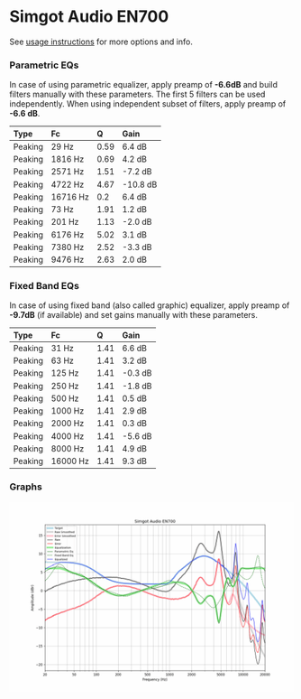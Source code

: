 # Simgot Audio EN700
See [usage instructions](https://github.com/jaakkopasanen/AutoEq#usage) for more options and info.

### Parametric EQs
In case of using parametric equalizer, apply preamp of **-6.6dB** and build filters manually
with these parameters. The first 5 filters can be used independently.
When using independent subset of filters, apply preamp of **-6.6 dB**.

| Type    | Fc       |    Q | Gain     |
|:--------|:---------|:-----|:---------|
| Peaking | 29 Hz    | 0.59 | 6.4 dB   |
| Peaking | 1816 Hz  | 0.69 | 4.2 dB   |
| Peaking | 2571 Hz  | 1.51 | -7.2 dB  |
| Peaking | 4722 Hz  | 4.67 | -10.8 dB |
| Peaking | 16716 Hz | 0.2  | 6.4 dB   |
| Peaking | 73 Hz    | 1.91 | 1.2 dB   |
| Peaking | 201 Hz   | 1.13 | -2.0 dB  |
| Peaking | 6176 Hz  | 5.02 | 3.1 dB   |
| Peaking | 7380 Hz  | 2.52 | -3.3 dB  |
| Peaking | 9476 Hz  | 2.63 | 2.0 dB   |

### Fixed Band EQs
In case of using fixed band (also called graphic) equalizer, apply preamp of **-9.7dB**
(if available) and set gains manually with these parameters.

| Type    | Fc       |    Q | Gain    |
|:--------|:---------|:-----|:--------|
| Peaking | 31 Hz    | 1.41 | 6.6 dB  |
| Peaking | 63 Hz    | 1.41 | 3.2 dB  |
| Peaking | 125 Hz   | 1.41 | -0.3 dB |
| Peaking | 250 Hz   | 1.41 | -1.8 dB |
| Peaking | 500 Hz   | 1.41 | 0.5 dB  |
| Peaking | 1000 Hz  | 1.41 | 2.9 dB  |
| Peaking | 2000 Hz  | 1.41 | 0.3 dB  |
| Peaking | 4000 Hz  | 1.41 | -5.6 dB |
| Peaking | 8000 Hz  | 1.41 | 4.9 dB  |
| Peaking | 16000 Hz | 1.41 | 9.3 dB  |

### Graphs
![](./Simgot%20Audio%20EN700.png)